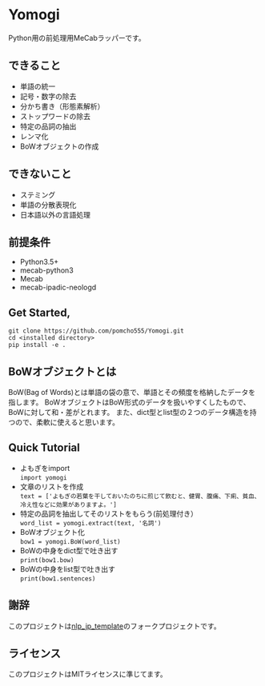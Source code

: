 # Yomogi

Python用の前処理用MeCabラッパーです。

## できること
- 単語の統一
- 記号・数字の除去
- 分かち書き（形態素解析）
- ストップワードの除去
- 特定の品詞の抽出
- レンマ化
- BoWオブジェクトの作成

## できないこと
- ステミング
- 単語の分散表現化
- 日本語以外の言語処理  

## 前提条件
- Python3.5+
- mecab-python3
- Mecab
- mecab-ipadic-neologd

## Get Started,
`git clone https://github.com/pomcho555/Yomogi.git`  
`cd <installed directory>`  
`pip install -e .`  

## BoWオブジェクトとは
BoW(Bag of Words)とは単語の袋の意で、単語とその頻度を格納したデータを指します。
BoWオブジェクトはBoW形式のデータを扱いやすくしたもので、BoWに対して和・差がとれます。
また、dict型とlist型の２つのデータ構造を持つので、柔軟に使えると思います。

## Quick Tutorial
- よもぎをimport  
`import yomogi`
- 文章のリストを作成  
`text = ['よもぎの若葉を干しておいたのちに煎じて飲むと、健胃、腹痛、下痢、貧血、冷え性などに効果がありますよ。']`
- 特定の品詞を抽出してそのリストをもらう(前処理付き）  
`word_list = yomogi.extract(text, '名詞')`
- BoWオブジェクト化  
`bow1 = yomogi.BoW(word_list)`
- BoWの中身をdict型で吐き出す  
`print(bow1.bow)`
- BoWの中身をlist型で吐き出す  
`print(bow1.sentences)`

## 謝辞
このプロジェクトは[nlp_jp_template](https://github.com/kazuhirokomoda/nlp_jp_template)のフォークプロジェクトです。

## ライセンス 
このプロジェクトはMITライセンスに準じてます。
